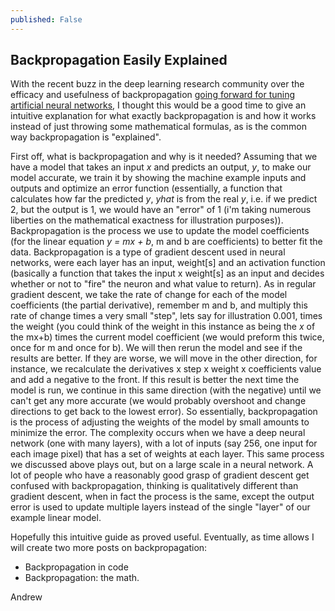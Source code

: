 ```yaml
---
published: False
---
```

## Backpropagation Easily Explained

With the recent buzz in the deep learning research community over the efficacy and
usefulness of backpropagation [going forward for tuning artificial neural networks](https://www.quantamagazine.org/new-theory-cracks-open-the-black-box-of-deep-learning-20170921/),
I thought this would be a good time to give an intuitive explanation for what exactly
backpropagation is and how it works instead of just throwing some mathematical formulas,
as is the common way backpropagation is "explained".

First off, what is backpropagation and why is it needed? Assuming that we have a model that takes
an input *x* and predicts an output, *y*, to make our model accurate, we train it by showing the machine
example inputs and outputs and optimize an error function (essentially, a function that calculates
how far the predicted *y*, *yhat* is from the real *y*, i.e. if we predict 2, but the output is 1, we would have an "error"
of 1 (i'm taking numerous liberties on the mathematical exactness for illustration purposes)).
Backpropagation is the process we use to update the model coefficients (for the linear equation *y = mx + b*,
m and b are coefficients) to better fit the data. Backpropagation is a type of gradient descent used in neural networks, were each layer has an input, weight[s] and an activation function (basically a function that takes the input x weight[s] as an input and decides whether or not to "fire" the neuron and what value to return). As in regular gradient descent,
we take the rate of change for each of the model coefficients (the partial derivative), remember m and b,
and multiply this rate of change times a very small "step", lets say for illustration 0.001, times the weight (you could think of the weight in this instance as being the *x* of the mx+b) times the current model coefficient (we would preform this twice, once for m and once for b). We will then rerun the model and see if the results are better. If they are worse, we will move in the other direction, for instance, we recalculate the derivatives x step x weight x coefficients value and add a negative to the front. If this result is better the next time the model is run, we continue in this same direction (with the negative) until we can't get any more accurate (we would probably overshoot and change directions to get back to the lowest error). So essentially, backpropagation is the process of adjusting the weights of the model by small amounts to minimize the error. The complexity occurs when we have a deep neural network (one with many layers), with a lot of inputs (say 256, one input for each image pixel) that has a set of weights at each layer. This same process we discussed above plays out, but on a large scale in a neural network. A lot of people who have a reasonably good grasp of gradient descent get confused with backpropagation, thinking is qualitatively different than gradient descent, when in fact the process is the same, except the output error is used to update multiple layers instead of the single "layer" of our example linear model.

Hopefully this intuitive guide as proved useful. Eventually, as time allows I will create two more posts on backpropagation:
* Backpropagation in code 
* Backpropagation: the math.  

Andrew
